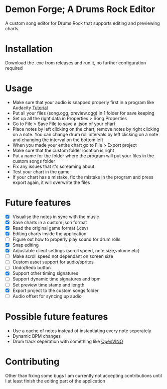 # Demon Forge; A Drums Rock Editor

A custom song editor for Drums Rock that supports editing and previewing charts.

# Installation

Download the .exe from releases and run it, no further configuration required

# Usage

- Make sure that your audio is snapped properly first in a program like Audacity [Tutorial](https://steamcommunity.com/sharedfiles/filedetails/?id=2989549859)
- Put all your files (song.ogg, preview.ogg) in 1 folder for save keeping
- Set up all the right data in Properties > Song Properties
- Go to File > Save File to save a .json of your chart
- Place notes by left clicking on the chart, remove notes by right clicking on a note. You can change drum roll intervals by left clicking on a note and changing the interval on the bottom left
- When you made your entire chart go to File > Export project
- Make sure that the custom folder location is right
- Put a name for the folder where the program will put your files in the custom songs folder
- Fix any issues that it's screaming about
- Test your chart in the game
- If your chart has a mistake, fix the mistake in the program and press export again, it will overwrite the files

# Future features

- [x] Visualise the notes in sync with the music
- [x] Save charts in a custom json format
- [x] Read the original game format (.csv)
- [x] Editing charts inside the application
- [ ] Figure out how to properly play sound for drum rolls
- [x] Snap editing
- [x] Adjustable client settings (scroll speed, note size,volume etc)
- [ ] Make scroll speed not dependant on screen size
- [ ] Custom asset support for audio/sprites
- [ ] Undo/Redo button
- [x] Support other timing signatures
- [ ] Support dynamic time signatures and bpm
- [ ] Set preview time stamp and length
- [x] Export project to the custom songs folder
- [ ] Audio offset for syncing up audio

# Possible future features

* Use a cache of notes instead of instantiating every note seperately
* Dynamic BPM changes
* Drum track seperation with something like [OpenVINO](https://github.com/openvinotoolkit/openvino)

# Contributing

Other than fixing some bugs I am currently not accepting contributions until I at least finish the editing part of the application

